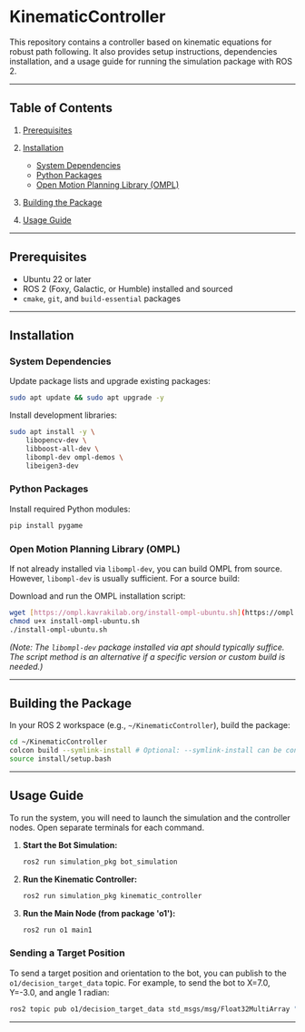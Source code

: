 # KinematicController
This repository contains a controller based on kinematic equations for robust path following. It also provides setup instructions, dependencies installation, and a usage guide for running the simulation package with ROS 2.

---

## Table of Contents

1. [Prerequisites](#prerequisites)
2. [Installation](#installation)

   * [System Dependencies](#system-dependencies)
   * [Python Packages](#python-packages)
   * [Open Motion Planning Library (OMPL)](#open-motion-planning-library-ompl)
3. [Building the Package](#building-the-package)
4. [Usage Guide](#usage-guide)

---

## Prerequisites

* Ubuntu 22 or later
* ROS 2 (Foxy, Galactic, or Humble) installed and sourced
* `cmake`, `git`, and `build-essential` packages

---

## Installation

### System Dependencies

Update package lists and upgrade existing packages:

```bash
sudo apt update && sudo apt upgrade -y
````

Install development libraries:

```bash
sudo apt install -y \
    libopencv-dev \
    libboost-all-dev \
    libompl-dev ompl-demos \
    libeigen3-dev
```

### Python Packages

Install required Python modules:

```bash
pip install pygame
```

### Open Motion Planning Library (OMPL)

If not already installed via `libompl-dev`, you can build OMPL from source. However, `libompl-dev` is usually sufficient. For a source build:

Download and run the OMPL installation script:

```bash
wget [https://ompl.kavrakilab.org/install-ompl-ubuntu.sh](https://ompl.kavrakilab.org/install-ompl-ubuntu.sh)
chmod u+x install-ompl-ubuntu.sh
./install-ompl-ubuntu.sh
```

*(Note: The `libompl-dev` package installed via apt should typically suffice. The script method is an alternative if a specific version or custom build is needed.)*

-----

## Building the Package

In your ROS 2 workspace (e.g., `~/KinematicController`), build the package:

```bash
cd ~/KinematicController
colcon build --symlink-install # Optional: --symlink-install can be convenient
source install/setup.bash
```

-----

## Usage Guide

To run the system, you will need to launch the simulation and the controller nodes. Open separate terminals for each command.

1.  **Start the Bot Simulation:**

    ```bash
    ros2 run simulation_pkg bot_simulation
    ```

2.  **Run the Kinematic Controller:**

    ```bash
    ros2 run simulation_pkg kinematic_controller
    ```

3.  **Run the Main Node (from package 'o1'):**

    ```bash
    ros2 run o1 main1
    ```

### Sending a Target Position

To send a target position and orientation to the bot, you can publish to the `o1/decision_target_data` topic. For example, to send the bot to X=7.0, Y=-3.0, and angle 1 radian:

```bash
ros2 topic pub o1/decision_target_data std_msgs/msg/Float32MultiArray "{data: [7.0, -3.0, 1.0]}"
```


-----


